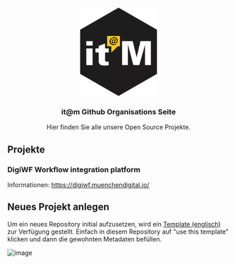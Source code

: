 <br />

<div align="center">
  <a href="https://github.com/it-at-m">
    <img src="/images/itm_logo.png" alt="Logo" height="200">
  </a>
</div>

<h3 align="center">it@m Github Organisations Seite</h3>

<p align="center">
  Hier finden Sie alle unsere Open Source Projekte.
</p>
  


## Projekte

### DigiWF Workflow integration platform  
Informationen: https://digiwf.muenchendigital.io/

## Neues Projekt anlegen

Um ein neues Repository initial aufzusetzen, wird ein [Template (englisch)](https://github.com/it-at-m/oss-repository-en-template) zur Verfügung gestellt. Einfach in diesem Repository auf "use this template" klicken und dann die gewohnten Metadaten befüllen.

![image](https://user-images.githubusercontent.com/712911/158533837-764cef58-d035-46be-b3f7-c1c77610f3cb.png)
